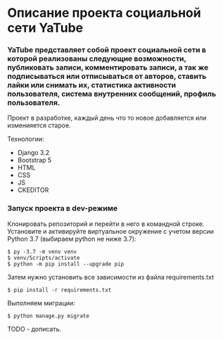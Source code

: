 # Описание проекта социальной сети YaTube
### YaTube представляет собой проект социальной сети в которой реализованы следующие возможности, публиковать записи, комментировать записи, а так же подписываться или отписываться от авторов, ставить лайки или снимать их, статистика активности пользователя, система внутренних сообщений, профиль пользователя.

Проект в разработке, каждый день что то новое добавляется или изменияется старое.

Технологии:
- Django 3.2
- Bootstrap 5
- HTML
- CSS
- JS
- CKEDITOR

### Запуск проекта в dev-режиме
Клонировать репозиторий и перейти в него в командной строке.
Установите и активируйте виртуальное окружение c учетом версии Python 3.7 (выбираем python не ниже 3.7):
```
$ py -3.7 -m venv venv
$ venv/Scripts/activate
$ python -m pip install --upgrade pip
```
Затем нужно установить все зависимости из файла requirements.txt
```
$ pip install -r requirements.txt
```
Выполняем миграции:
```
$ python manage.py migrate
```
TODO - дописать.

